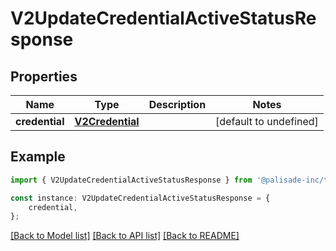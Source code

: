 # V2UpdateCredentialActiveStatusResponse


## Properties

Name | Type | Description | Notes
------------ | ------------- | ------------- | -------------
**credential** | [**V2Credential**](V2Credential.md) |  | [default to undefined]

## Example

```typescript
import { V2UpdateCredentialActiveStatusResponse } from '@palisade-inc/typescript-sdk';

const instance: V2UpdateCredentialActiveStatusResponse = {
    credential,
};
```

[[Back to Model list]](../README.md#documentation-for-models) [[Back to API list]](../README.md#documentation-for-api-endpoints) [[Back to README]](../README.md)
